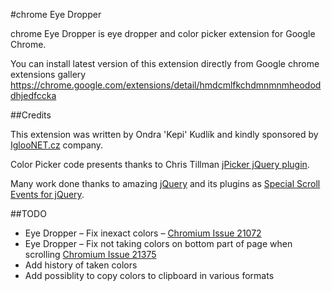 #chrome Eye Dropper

chrome Eye Dropper is eye dropper and color picker extension for Google Chrome.</p>

You can install latest version of this extension directly from Google chrome extensions gallery
https://chrome.google.com/extensions/detail/hmdcmlfkchdmnmnmheododdhjedfccka

##Credits

This extension was written by Ondra 'Kepi' Kudlík and kindly sponsored by [IglooNET.cz](http://www.igloonet.cz/) company.</p>

Color Picker code presents thanks to Chris Tillman [jPicker jQuery plugin](http://www.digitalmagicpro.com/jPicker/).

Many work done thanks to amazing [jQuery](http://www.jquery.com/) and its plugins as [Special Scroll Events for jQuery](http://james.padolsey.com/javascript/special-scroll-events-for-jquery/).

##TODO
- Eye Dropper &ndash; Fix inexact colors &ndash; <a href="#" onlick="goto('http://code.google.com/p/chromium/issues/detail?id=21072')">Chromium Issue 21072</a>
- Eye Dropper &ndash; Fix not taking colors on bottom part of page when scrolling <a href="#" onlick="goto('http://code.google.com/p/chromium/issues/detail?id=21375')">Chromium Issue 21375</a>
- Add history of taken colors
- Add possiblity to copy colors to clipboard in various formats



